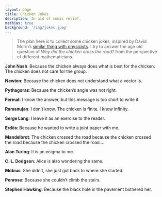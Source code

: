 ```yaml
---
layout: page
title: Chicken Jokes
decription: In aid of comic relief.
mathjax: true
background: '/img/jokes.jpeg'
---
```


>The plan here is to collect some chicken jokes, inspired by David Morin’s [similar thing with physicists](https://www.physics.harvard.edu/academics/undergrad/chickenroad). I try to answer the age old question of *Why did the chicken cross the road?* from the perspective of different mathematicians.

**John Nash**: Because the chicken always does what is best for the chicken. The chicken does not care for the group.

**Newton**: Because the chicken does not understand what a vector is.

**Pythagoras**: Because the chicken’s angle was not right.

**Fermat**: I know the answer, but this message is too short to write it.

**Ramanujan**: I don’t know. The chicken is finite. I know infinity.

**Serge Lang**: I leave it as an exercise to the reader.

**Erdös**: Because he wanted to write a joint paper with me.

**Mandelbrot**: The chicken crossed the road because the chicken crossed the road because the chicken crossed the road….

**Alan Turing**: It is an enigma to me.

**C. L. Dodgson**: Alice is also wondering the same.

**Möbius**: She didn’t, she just got back to where she started.

**Penrose**: Because she couldn’t climb the stairs.

**Stephen Hawking**: Because the black hole in the pavement bothered her.
